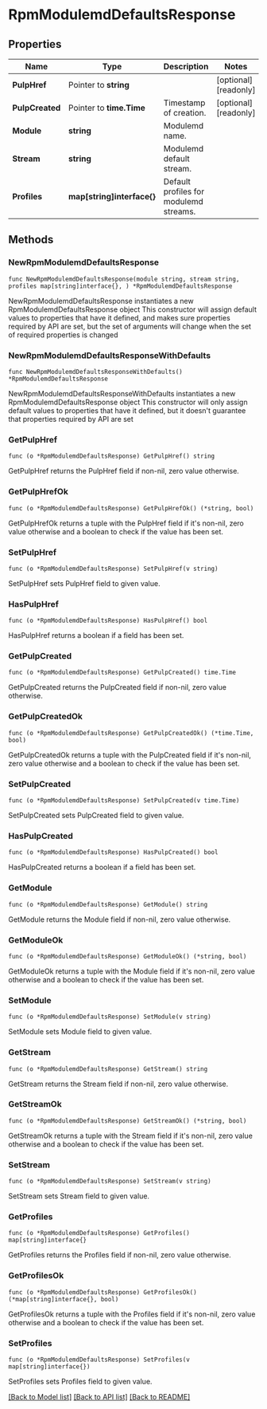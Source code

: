# RpmModulemdDefaultsResponse

## Properties

Name | Type | Description | Notes
------------ | ------------- | ------------- | -------------
**PulpHref** | Pointer to **string** |  | [optional] [readonly] 
**PulpCreated** | Pointer to **time.Time** | Timestamp of creation. | [optional] [readonly] 
**Module** | **string** | Modulemd name. | 
**Stream** | **string** | Modulemd default stream. | 
**Profiles** | **map[string]interface{}** | Default profiles for modulemd streams. | 

## Methods

### NewRpmModulemdDefaultsResponse

`func NewRpmModulemdDefaultsResponse(module string, stream string, profiles map[string]interface{}, ) *RpmModulemdDefaultsResponse`

NewRpmModulemdDefaultsResponse instantiates a new RpmModulemdDefaultsResponse object
This constructor will assign default values to properties that have it defined,
and makes sure properties required by API are set, but the set of arguments
will change when the set of required properties is changed

### NewRpmModulemdDefaultsResponseWithDefaults

`func NewRpmModulemdDefaultsResponseWithDefaults() *RpmModulemdDefaultsResponse`

NewRpmModulemdDefaultsResponseWithDefaults instantiates a new RpmModulemdDefaultsResponse object
This constructor will only assign default values to properties that have it defined,
but it doesn't guarantee that properties required by API are set

### GetPulpHref

`func (o *RpmModulemdDefaultsResponse) GetPulpHref() string`

GetPulpHref returns the PulpHref field if non-nil, zero value otherwise.

### GetPulpHrefOk

`func (o *RpmModulemdDefaultsResponse) GetPulpHrefOk() (*string, bool)`

GetPulpHrefOk returns a tuple with the PulpHref field if it's non-nil, zero value otherwise
and a boolean to check if the value has been set.

### SetPulpHref

`func (o *RpmModulemdDefaultsResponse) SetPulpHref(v string)`

SetPulpHref sets PulpHref field to given value.

### HasPulpHref

`func (o *RpmModulemdDefaultsResponse) HasPulpHref() bool`

HasPulpHref returns a boolean if a field has been set.

### GetPulpCreated

`func (o *RpmModulemdDefaultsResponse) GetPulpCreated() time.Time`

GetPulpCreated returns the PulpCreated field if non-nil, zero value otherwise.

### GetPulpCreatedOk

`func (o *RpmModulemdDefaultsResponse) GetPulpCreatedOk() (*time.Time, bool)`

GetPulpCreatedOk returns a tuple with the PulpCreated field if it's non-nil, zero value otherwise
and a boolean to check if the value has been set.

### SetPulpCreated

`func (o *RpmModulemdDefaultsResponse) SetPulpCreated(v time.Time)`

SetPulpCreated sets PulpCreated field to given value.

### HasPulpCreated

`func (o *RpmModulemdDefaultsResponse) HasPulpCreated() bool`

HasPulpCreated returns a boolean if a field has been set.

### GetModule

`func (o *RpmModulemdDefaultsResponse) GetModule() string`

GetModule returns the Module field if non-nil, zero value otherwise.

### GetModuleOk

`func (o *RpmModulemdDefaultsResponse) GetModuleOk() (*string, bool)`

GetModuleOk returns a tuple with the Module field if it's non-nil, zero value otherwise
and a boolean to check if the value has been set.

### SetModule

`func (o *RpmModulemdDefaultsResponse) SetModule(v string)`

SetModule sets Module field to given value.


### GetStream

`func (o *RpmModulemdDefaultsResponse) GetStream() string`

GetStream returns the Stream field if non-nil, zero value otherwise.

### GetStreamOk

`func (o *RpmModulemdDefaultsResponse) GetStreamOk() (*string, bool)`

GetStreamOk returns a tuple with the Stream field if it's non-nil, zero value otherwise
and a boolean to check if the value has been set.

### SetStream

`func (o *RpmModulemdDefaultsResponse) SetStream(v string)`

SetStream sets Stream field to given value.


### GetProfiles

`func (o *RpmModulemdDefaultsResponse) GetProfiles() map[string]interface{}`

GetProfiles returns the Profiles field if non-nil, zero value otherwise.

### GetProfilesOk

`func (o *RpmModulemdDefaultsResponse) GetProfilesOk() (*map[string]interface{}, bool)`

GetProfilesOk returns a tuple with the Profiles field if it's non-nil, zero value otherwise
and a boolean to check if the value has been set.

### SetProfiles

`func (o *RpmModulemdDefaultsResponse) SetProfiles(v map[string]interface{})`

SetProfiles sets Profiles field to given value.



[[Back to Model list]](../README.md#documentation-for-models) [[Back to API list]](../README.md#documentation-for-api-endpoints) [[Back to README]](../README.md)


